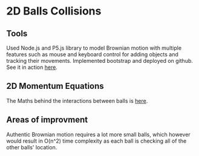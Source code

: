 # 2D Balls Collisions

## Tools
Used Node.js and P5.js library to model Brownian motion with multiple features such as mouse and 
keyboard control for adding objects and tracking their movements. 
Implemented bootstrap and deployed on github.
See it in action [here](https://yk220284.github.io/2D_Balls_Collisions.github.io/).

## 2D Momentum Equations
The Maths behind the interactions between balls is [here](https://en.wikipedia.org/wiki/Elastic_collision).

## Areas of improvment
Authentic Brownian motion requires a lot more small balls, which however would result
in O(n^2) time complexity as each ball is checking all of the other balls' location. 
